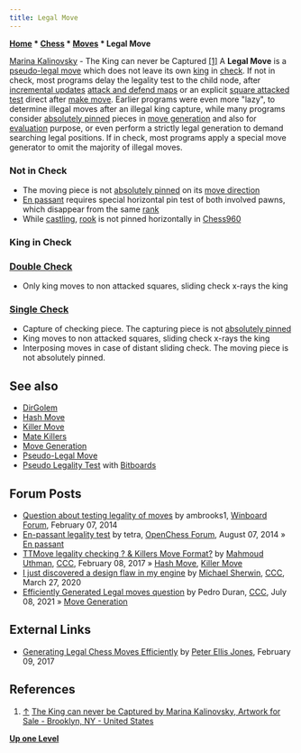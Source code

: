 ```yaml
---
title: Legal Move
---
```

**[Home](Home "Home") \* [Chess](Chess "Chess") \* [Moves](Moves "Moves") \* Legal Move**



 [](https://fineartamerica.com/featured/the-king-can-never-be-captured-marina-kalinovsky.html) [Marina Kalinovsky](Category:Marina_Kalinovsky "Category:Marina Kalinovsky") - The King can never be Captured <a id="cite-note-1" href="#cite-ref-1">[1]</a> 
A **Legal Move** is a [pseudo-legal move](Pseudo-Legal_Move "Pseudo-Legal Move") which does not leave its own [king](King "King") in [check](Check "Check"). If not in check, most programs delay the legality test to the child node, after [incremental updates](Incremental_Updates "Incremental Updates") [attack and defend maps](Attack_and_Defend_Maps "Attack and Defend Maps") or an explicit [square attacked test](Square_Attacked_By "Square Attacked By") direct after [make move](Make_Move "Make Move"). Earlier programs were even more "lazy", to determine illegal moves after an illegal king capture, while many programs consider [absolutely pinned](Pin#AbsolutePin "Pin") pieces in [move generation](Move_Generation "Move Generation") and also for [evaluation](Evaluation "Evaluation") purpose, or even perform a strictly legal generation to demand searching legal positions. If in check, most programs apply a special move generator to omit the majority of illegal moves. 




### Not in Check


* The moving piece is not [absolutely pinned](Pin#AbsolutePin "Pin") on its [move direction](Direction "Direction")
* [En passant](En_passant "En passant") requires special horizontal pin test of both involved pawns, which disappear from the same [rank](Ranks "Ranks")
* While [castling](Castling "Castling"), [rook](Rook "Rook") is not pinned horizontally in [Chess960](Chess960 "Chess960")


### King in Check


### [Double Check](Double_Check "Double Check")


* Only king moves to non attacked squares, sliding check x-rays the king


### [Single Check](Check "Check")


* Capture of checking piece. The capturing piece is not [absolutely pinned](Pin#AbsolutePin "Pin")
* King moves to non attacked squares, sliding check x-rays the king
* Interposing moves in case of distant sliding check. The moving piece is not absolutely pinned.


## See also


* [DirGolem](DirGolem "DirGolem")
* [Hash Move](Hash_Move "Hash Move")
* [Killer Move](Killer_Move "Killer Move")
* [Mate Killers](Mate_Killers "Mate Killers")
* [Move Generation](Move_Generation "Move Generation")
* [Pseudo-Legal Move](Pseudo-Legal_Move "Pseudo-Legal Move")
* [Pseudo Legality Test](Square_Attacked_By#LegalityTest "Square Attacked By") with [Bitboards](Bitboards "Bitboards")


## Forum Posts


* [Question about testing legality of moves](http://www.open-aurec.com/wbforum/viewtopic.php?f=4&t=53063) by ambrooks1, [Winboard Forum](Computer_Chess_Forums "Computer Chess Forums"), February 07, 2014
* [En-passant legality test](http://www.open-chess.org/viewtopic.php?f=5&t=2697) by tetra, [OpenChess Forum](Computer_Chess_Forums "Computer Chess Forums"), August 07, 2014 » [En passant](En_passant "En passant")
* [TTMove legality checking ? & Killers Move Format?](http://www.talkchess.com/forum/viewtopic.php?t=63090) by [Mahmoud Uthman](index.php?title=Mahmoud_Uthman&action=edit&redlink=1 "Mahmoud Uthman (page does not exist)"), [CCC](CCC "CCC"), February 08, 2017 » [Hash Move](Hash_Move "Hash Move"), [Killer Move](Killer_Move "Killer Move")
* [I just discovered a design flaw in my engine](http://www.talkchess.com/forum3/viewtopic.php?f=7&t=73479) by [Michael Sherwin](Michael_Sherwin "Michael Sherwin"), [CCC](CCC "CCC"), March 27, 2020
* [Efficiently Generated Legal moves question](http://www.talkchess.com/forum3/viewtopic.php?f=7&t=77671) by Pedro Duran, [CCC](CCC "CCC"), July 08, 2021 » [Move Generation](Move_Generation "Move Generation")


## External Links


* [Generating Legal Chess Moves Efficiently](https://peterellisjones.com/posts/generating-legal-chess-moves-efficiently/) by [Peter Ellis Jones](index.php?title=Peter_Ellis_Jones&action=edit&redlink=1 "Peter Ellis Jones (page does not exist)"), February 09, 2017


## References


1. <a id="cite-ref-1" href="#cite-note-1">↑</a> [The King can never be Captured by Marina Kalinovsky, Artwork for Sale - Brooklyn, NY - United States](https://fineartamerica.com/featured/the-king-can-never-be-captured-marina-kalinovsky.html)

**[Up one Level](Moves "Moves")**







 
